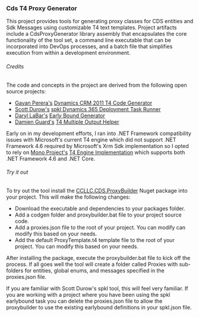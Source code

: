 ### Cds T4 Proxy Generator

This project provides tools for generating proxy classes for CDS entities and Sdk Messages using customizable T4 text templates. Project
artifacts include a CdsProxyGenerator library assembly that encapsulates the core functionality of the tool set, a command line 
executable that can be incorporated into DevOps processes, and a batch file that simplifies execution from within a development environment.

###### Credits

The code and concepts in the project are derived from the following open source projects:

- [Gayan Perera's](https://twitter.com/NZxRMGuy) [Dynamics CRM 2011 T4 Code Generator](https://archive.codeplex.com/?p=crm2011codegen)
- [Scott Durow's](https://twitter.com/ScottDurow) [spkl Dynamics 365 Deployment Task Runner](https://github.com/scottdurow/SparkleXrm/tree/master/spkl)
- [Daryl LaBar's](https://twitter.com/ddlabar) [Early Bound Generator](https://github.com/daryllabar/DLaB.Xrm.XrmToolBoxTools/tree/master/DLaB.EarlyBoundGenerator)
- [Damien Guard's](https://twitter.com/damienguard) [T4 Multiple Output Helper](https://github.com/damieng/DamienGKit/tree/master/T4/MultipleOutputHelper)

Early on in my development efforts, I ran into .NET Framework compatibility issues with Microsoft's current T4 engine which did not support .NET Framework 4.6 
required by Microsoft's Xrm Sdk implementation so I opted to rely on [Mono Project's](https://github.com/mono) [T4 Engine Implementation](https://github.com/mono/t4)
which supports both .NET Framework 4.6 and .NET Core.


###### Try it out

To try out the tool install the [CCLLC.CDS.ProxyBuilder](https://www.nuget.org/packages/CCLLC.CDS.ProxyBuilder/) Nuget package into your project. This will make the 
following changes:

- Download the executable and dependencies to your packages folder.
- Add a codgen folder and proxybuilder.bat file to your project source code.
- Add a proxies.json file to the root of your project. You can modify can modify this based on your needs.
- Add the default ProxyTemplate.t4 template file to the root of your project. You can modify this based on your needs.

After installing the package, execute the proxybuilder.bat file to kick off the process. If all goes well the tool will create a folder called Proxies with
sub-folders for entities, global enums, and messages specified in the proxies.json file.

If you are familiar with Scott Durow's spkl tool, this will feel very familiar. If you are working with a project where you have been using the 
spkl earlybound task you can delete the proxies.json file to allow the proxybuilder to use the existing earlybound definitions in your spkl.json file.






